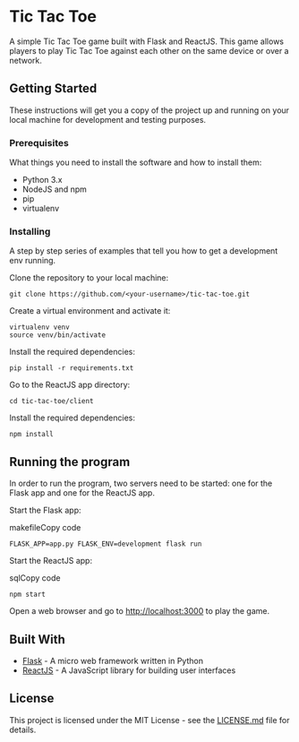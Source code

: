 
# Tic Tac Toe

A simple Tic Tac Toe game built with Flask and ReactJS. This game allows players to play Tic Tac Toe against each other on the same device or over a network.

## Getting Started

These instructions will get you a copy of the project up and running on your local machine for development and testing purposes.

### Prerequisites

What things you need to install the software and how to install them:

-   Python 3.x
-   NodeJS and npm
-   pip
-   virtualenv


### Installing

A step by step series of examples that tell you how to get a development env running.

Clone the repository to your local machine:


`git clone https://github.com/<your-username>/tic-tac-toe.git` 

Create a virtual environment and activate it:

    virtualenv venv
    source venv/bin/activate

Install the required dependencies:

`pip install -r requirements.txt` 

Go to the ReactJS app directory:

`cd tic-tac-toe/client` 

Install the required dependencies:

`npm install` 

## Running the program

In order to run the program, two servers need to be started: one for the Flask app and one for the ReactJS app.

Start the Flask app:

makefileCopy code

`FLASK_APP=app.py FLASK_ENV=development flask run` 

Start the ReactJS app:

sqlCopy code

`npm start` 

Open a web browser and go to [http://localhost:3000](http://localhost:3000/) to play the game.

## Built With

-   [Flask](https://flask.palletsprojects.com/en/1.1.x/) - A micro web framework written in Python
-   [ReactJS](https://reactjs.org/) - A JavaScript library for building user interfaces

## License

This project is licensed under the MIT License - see the [LICENSE.md](https://chat.openai.com/chat/LICENSE.md) file for details.
